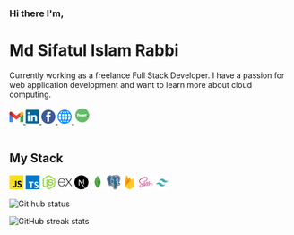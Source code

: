 ### **Hi there I'm**,

# **Md Sifatul Islam Rabbi**

Currently working as a freelance Full Stack Developer. I have a passion for web application development and want to learn more about cloud computing.

<a href="mailto:mdsifatulislam.rabbi@gmail.com" target="_blank">
  <code><img src="./icons/gmail.svg" alt="Gmail" height="25" /></code>
</a>
<a href="https://linkedin.com/in/temujins" target="_blank">
  <code><img src="./icons/linkedin.svg" alt="LinkedIn" height="25" /></code>
</a>
<a href="https://facebook.com/ttemujins" target="_blank">
  <code><img src="./icons/facebook.svg" alt="Facebook" height="25" /></code>
</a>
<a href="https://sifatulrabbi.github.io" target="_blank">
  <code><img src="./icons/web.svg" alt="Website" height="25" /></code>
</a>
<a href="https://www.fiverr.com/temujins" target="_blank">
  <code><img src="./icons/fiverr.svg" alt="Fiverr" height="30" /></code>
</a>

<br/>
<br/>

## My Stack

<code><img src="./icons/javascript.svg" alt="JavaScript" height="25" /></code>
<code><img src="./icons/typescript.svg" alt="TypeScript" height="25" /></code>
<code><img src="./icons/nodejs.svg" alt="Node.js" height="25" /></code>
<code><img src="./icons/express.svg" alt="Express.js" height="25" /></code>
<code><img src="./icons/nextjs.svg" alt="Next.js" height="25" /></code>
<code><img src="./icons/mongodb.svg" alt="MongoDB" height="25" /></code>
<code><img src="./icons/postgresql.svg" alt="PostgreSQL" height="25" /></code>
<code><img src="./icons/firebase.svg" alt="Firebase" height="25" /></code>
<code><img src="./icons/sass.svg" alt="SCSS" height="25" /></code>
<code><img src="./icons/tailwindcss.svg" alt="TailwindCSS" height="25" /></code>

<!--
<br/>

![GitHub language](https://github-readme-stats.vercel.app/api/top-langs/?username=sifatulrabbi&layout=compact&theme=tokyonight)

![Full stack E-Commerce shop](https://github-readme-stats.anuraghazra1.vercel.app/api/pin/?username=sifatulrabbi&repo=fullstack-ecommerce-shop&theme=tokyonight)

![My portfolio](https://github-readme-stats.anuraghazra1.vercel.app/api/pin/?username=sifatulrabbi&repo=sifatulrabbi.github.io&theme=tokyonight) 

-->

![Git hub status](https://github-readme-stats.anuraghazra1.vercel.app/api?username=sifatulrabbi&show_icons=true&include_all_commits=true&theme=tokyonight)

![GitHub streak stats](https://github-readme-streak-stats.herokuapp.com/?user=sifatulrabbi&theme=tokyonight)
